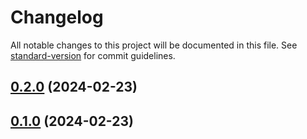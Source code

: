 # Changelog

All notable changes to this project will be documented in this file. See [standard-version](https://github.com/conventional-changelog/standard-version) for commit guidelines.

## [0.2.0](https://github.com/Kontent-ai-consulting/kontent-ai-model-accelerator/compare/v0.1.0...v0.2.0) (2024-02-23)

## [0.1.0](https://github.com/Kontent-ai-consulting/kontent-ai-model-accelerator/compare/v0.0.2...v0.1.0) (2024-02-23)
